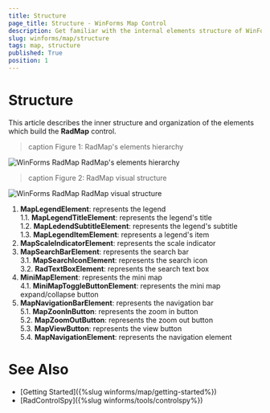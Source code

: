 ```yaml
---
title: Structure
page_title: Structure - WinForms Map Control
description: Get familiar with the internal elements structure of WinForms Map.
slug: winforms/map/structure
tags: map, structure
published: True
position: 1 
---
```


# Structure

This article describes the inner structure and organization of the elements which build the __RadMap__ control.
        
>caption Figure 1: RadMap's elements hierarchy

![WinForms RadMap RadMap's elements hierarchy](images/map-structure001.png)

>caption Figure 2: RadMap visual structure

![WinForms RadMap RadMap visual structure](images/map-structure002.png)

1. __MapLegendElement__: represents the legend  
  1.1. __MapLegendTitleElement__: represents the legend's title  
  1.2. __MapLedendSubtitleElement__: represents the legend's subtitle  
  1.3. __MapLegendItemElement__: represents a legend's item
2. __MapScaleIndicatorElement__: represents the scale indicator
3. __MapSearchBarElement__: represents the search bar  
  3.1. __MapSearchIconElement__: represents the search icon  
  3.2. __RadTextBoxElement__: represents the search text box
4. __MiniMapElement__: represents the mini map  
  4.1. __MiniMapToggleButtonElement__: represents the mini map expand/collapse button
5. __MapNavigationBarElement__: represents the navigation bar  
  5.1. __MapZoonInButton__: represents the zoom in button  
  5.2. __MapZoomOutButton__: represents the zoom out button  
  5.3. __MapViewButton__: represents the view button  
  5.4. __MapNavigationElement__: represents the navigation element


# See Also
* [Getting Started]({%slug winforms/map/getting-started%})
* [RadControlSpy]({%slug winforms/tools/controlspy%})
            
